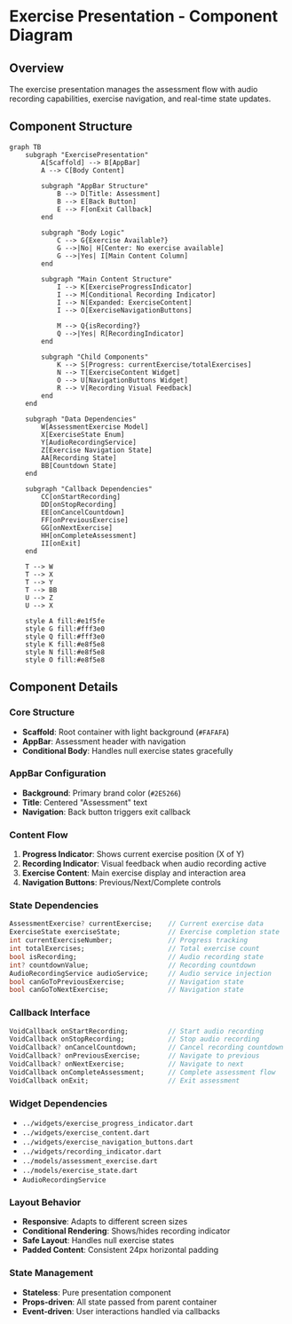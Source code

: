 # Exercise Presentation - Component Diagram

## Overview
The exercise presentation manages the assessment flow with audio recording capabilities, exercise navigation, and real-time state updates.

## Component Structure

```mermaid
graph TB
    subgraph "ExercisePresentation"
        A[Scaffold] --> B[AppBar]
        A --> C[Body Content]
        
        subgraph "AppBar Structure"
            B --> D[Title: Assessment]
            B --> E[Back Button]
            E --> F[onExit Callback]
        end
        
        subgraph "Body Logic"
            C --> G{Exercise Available?}
            G -->|No| H[Center: No exercise available]
            G -->|Yes| I[Main Content Column]
        end
        
        subgraph "Main Content Structure"
            I --> K[ExerciseProgressIndicator]
            I --> M[Conditional Recording Indicator]
            I --> N[Expanded: ExerciseContent]
            I --> O[ExerciseNavigationButtons]
            
            M --> Q{isRecording?}
            Q -->|Yes| R[RecordingIndicator]
        end
        
        subgraph "Child Components"
            K --> S[Progress: currentExercise/totalExercises]
            N --> T[ExerciseContent Widget]
            O --> U[NavigationButtons Widget]
            R --> V[Recording Visual Feedback]
        end
    end
    
    subgraph "Data Dependencies"
        W[AssessmentExercise Model]
        X[ExerciseState Enum]
        Y[AudioRecordingService]
        Z[Exercise Navigation State]
        AA[Recording State]
        BB[Countdown State]
    end
    
    subgraph "Callback Dependencies"
        CC[onStartRecording]
        DD[onStopRecording]
        EE[onCancelCountdown]
        FF[onPreviousExercise]
        GG[onNextExercise]
        HH[onCompleteAssessment]
        II[onExit]
    end
    
    T --> W
    T --> X
    T --> Y
    T --> BB
    U --> Z
    U --> X
    
    style A fill:#e1f5fe
    style G fill:#fff3e0
    style Q fill:#fff3e0
    style K fill:#e8f5e8
    style N fill:#e8f5e8
    style O fill:#e8f5e8
```

## Component Details

### Core Structure
- **Scaffold**: Root container with light background (`#FAFAFA`)
- **AppBar**: Assessment header with navigation
- **Conditional Body**: Handles null exercise states gracefully

### AppBar Configuration
- **Background**: Primary brand color (`#2E5266`)
- **Title**: Centered "Assessment" text
- **Navigation**: Back button triggers exit callback

### Content Flow
1. **Progress Indicator**: Shows current exercise position (X of Y)
2. **Recording Indicator**: Visual feedback when audio recording active
3. **Exercise Content**: Main exercise display and interaction area
4. **Navigation Buttons**: Previous/Next/Complete controls

### State Dependencies
```dart
AssessmentExercise? currentExercise;    // Current exercise data
ExerciseState exerciseState;            // Exercise completion state
int currentExerciseNumber;              // Progress tracking
int totalExercises;                     // Total exercise count
bool isRecording;                       // Audio recording state
int? countdownValue;                    // Recording countdown
AudioRecordingService audioService;     // Audio service injection
bool canGoToPreviousExercise;           // Navigation state
bool canGoToNextExercise;               // Navigation state
```

### Callback Interface
```dart
VoidCallback onStartRecording;          // Start audio recording
VoidCallback onStopRecording;           // Stop audio recording
VoidCallback? onCancelCountdown;        // Cancel recording countdown
VoidCallback? onPreviousExercise;       // Navigate to previous
VoidCallback? onNextExercise;           // Navigate to next
VoidCallback onCompleteAssessment;      // Complete assessment flow
VoidCallback onExit;                    // Exit assessment
```

### Widget Dependencies
- `../widgets/exercise_progress_indicator.dart`
- `../widgets/exercise_content.dart`
- `../widgets/exercise_navigation_buttons.dart`
- `../widgets/recording_indicator.dart`
- `../models/assessment_exercise.dart`
- `../models/exercise_state.dart`
- `AudioRecordingService`

### Layout Behavior
- **Responsive**: Adapts to different screen sizes
- **Conditional Rendering**: Shows/hides recording indicator
- **Safe Layout**: Handles null exercise states
- **Padded Content**: Consistent 24px horizontal padding

### State Management
- **Stateless**: Pure presentation component
- **Props-driven**: All state passed from parent container
- **Event-driven**: User interactions handled via callbacks